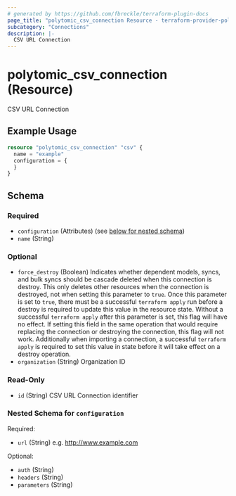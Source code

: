 ```yaml
---
# generated by https://github.com/fbreckle/terraform-plugin-docs
page_title: "polytomic_csv_connection Resource - terraform-provider-polytomic"
subcategory: "Connections"
description: |-
  CSV URL Connection
---
```


# polytomic_csv_connection (Resource)

CSV URL Connection

## Example Usage

```terraform
resource "polytomic_csv_connection" "csv" {
  name = "example"
  configuration = {
  }
}
```

<!-- schema generated by tfplugindocs -->
## Schema

### Required

- `configuration` (Attributes) (see [below for nested schema](#nestedatt--configuration))
- `name` (String)

### Optional

- `force_destroy` (Boolean) Indicates whether dependent models, syncs, and bulk syncs should be cascade deleted when this connection is destroy. This only deletes other resources when the connection is destroyed, not when setting this parameter to `true`. Once this parameter is set to `true`, there must be a successful `terraform apply` run before a destroy is required to update this value in the resource state. Without a successful `terraform apply` after this parameter is set, this flag will have no effect. If setting this field in the same operation that would require replacing the connection or destroying the connection, this flag will not work. Additionally when importing a connection, a successful `terraform apply` is required to set this value in state before it will take effect on a destroy operation.
- `organization` (String) Organization ID

### Read-Only

- `id` (String) CSV URL Connection identifier

<a id="nestedatt--configuration"></a>
### Nested Schema for `configuration`

Required:

- `url` (String) e.g. http://www.example.com

Optional:

- `auth` (String)
- `headers` (String)
- `parameters` (String)


